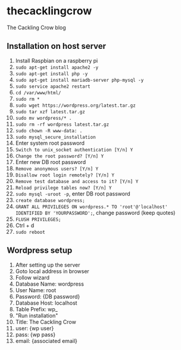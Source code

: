 # thecacklingcrow
The Cackling Crow blog


## Installation on host server
1. Install Raspbian on a raspberry pi
2. `sudo apt-get install apache2 -y`
3. `sudo apt-get install php -y`
4. `sudo apt-get install mariadb-server php-mysql -y`
5. `sudo service apache2 restart`
6. `cd /var/www/html/`
7. `sudo rm *`
8. `sudo wget https://wordpress.org/latest.tar.gz`
9.  `sudo tar xzf latest.tar.gz`
10.  `sudo mv wordpress/* .`
11.  `sudo rm -rf wordpress latest.tar.gz`
12.  `sudo chown -R www-data: .`
13.  `sudo mysql_secure_installation`
  1. Enter system root password
  2. `Switch to unix_socket authentication [Y/n] Y`
  3. `Change the root password? [Y/n] Y`
  4. Enter new DB root password
  5. `Remove anonymous users? [Y/n] Y`
  6. `Disallow root login remotely? [Y/n] Y`
  7. `Remove test database and access to it? [Y/n] Y`
  8. `Reload privilege tables now? [Y/n] Y`
14. `sudo mysql -uroot -p`, enter DB root password
  1. `create database wordpress;`
  2. `GRANT ALL PRIVILEGES ON wordpress.* TO 'root'@'localhost' IDENTIFIED BY 'YOURPASSWORD';`, change password (keep quotes)
  3. `FLUSH PRIVILEGES;`
  4. Ctrl + d
16. `sudo reboot`

## Wordpress setup
1. After setting up the server
2. Goto local address in browser
3. Follow wizard
  1. Database Name: wordpress
  2. User Name: root
  3. Password: {DB password}
  4. Database Host: localhost
  5. Table Prefix:  wp_
4. "Run installation"
  1. Title: The Cackling Crow
  2. user: {wp user}
  3. pass: {wp pass}
  4. email: {associated email}

## 
